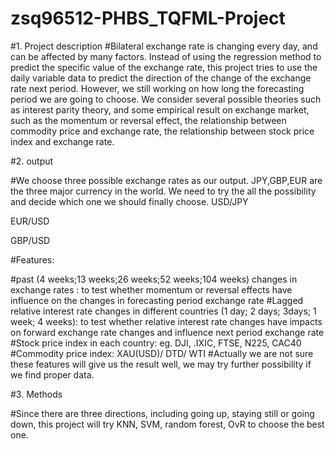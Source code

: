 # zsq96512-PHBS_TQFML-Project
#1. Project description
#Bilateral exchange rate is changing every day, and can be affected by many factors. Instead of using the regression method to predict the specific value of the exchange rate, this project tries to use the daily variable data to predict the direction of the change of the exchange rate next period. However, we still working on how long the forecasting period we are going to choose.
We consider several possible theories such as interest parity theory, and some empirical result on exchange market, such as the momentum or reversal effect, the relationship between commodity price and exchange rate, the relationship between stock price index and exchange rate.
 
#2. output

#We choose three possible exchange rates as our output. JPY,GBP,EUR are the three major currency in the world. We need to try the all the possibility and decide which one we should finally choose.
USD/JPY

EUR/USD

GBP/USD

#Features:

#past (4 weeks;13 weeks;26 weeks;52 weeks;104 weeks) changes in exchange rates : to test whether momentum or reversal effects have influence on the changes in forecasting period exchange rate
#Lagged relative interest rate changes in different countries (1 day; 2 days; 3days; 1 week; 4 weeks): to test whether relative interest rate changes have impacts on forward exchange rate changes and influence next period exchange rate
#Stock price index in each country: eg. DJI, .IXIC, FTSE, N225, CAC40
#Commodity price index: XAU(USD)/ DTD/ WTI
#Actually we are not sure these features will give us the result well, we may try further possibility if we find proper data.


#3. Methods

#Since there are three directions, including going up, staying still or going down, this project will try KNN, SVM, random forest, OvR to choose the best one.
